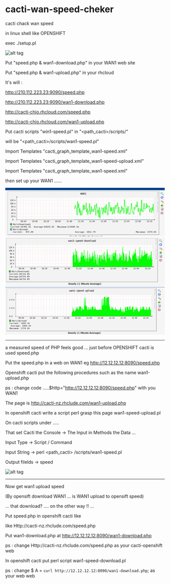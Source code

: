 # cacti-wan-speed-cheker

cacti chack wan speed

in linux shell like OPENSHIFT

exec ./setup.pl

![alt tag](https://pic.pimg.tw/echochio/1481787019-2075263314_n.png)

Put "speed.php & wan1-download.php" in your WAN1 web site

Put "speed.php & wan1-upload.php" in your rhcloud

It's will :

http://210.112.223.23:9090/speed.php

http://210.112.223.23:9090/wan1-download.php

http://cacti-chio.rhcloud.com/speed.php

http://cacti-chio.rhcloud.com/wan1-upload.php

Put cacti scripts "win1-speed.pl" in  "<path_cacti>/scripts/"

will be "<path_cacti>/scripts/wan1-speed.pl"

Import Templates "cacti_graph_template_wan1-speed.xml"

Import Templates "cacti_graph_template_wan1-speed-upload.xml"

Import Templates "cacti_graph_template_wan1-speed.xml"

then set up your WAN1 ......

![alt tag](https://github.com/chio-nzgft/cacti-wan-speed-cheker/blob/master/images/1481779750-3593161566_n.png)
![alt tag](https://github.com/chio-nzgft/cacti-wan-speed-cheker/blob/master/images/1481779797-1614793298_n.png)
![alt tag](https://github.com/chio-nzgft/cacti-wan-speed-cheker/blob/master/images/1481779847-3275175682_n.png)

------------------------------------------------------------------------------------

a measured speed of PHP feels good ... just before OPENSHIFT cacti is used speed.php

Put the speed.php in a web on WAN1 eg http://12.12.12.12:8090/speed.php

Openshift cacti put the following procedures such as the name wan1-upload.php

ps : change code .....$http="http://12.12.12.12:8090/speed.php" with you WAN1

The page is http://cacti-nz.rhclude.com/wan1-upload.php

In openshift cacti write a script perl grasp this page wan1-speed-upload.pl

On cacti scripts under .....

That set Cacti the Console   ->   The Input in Methods the Data ...

Input Type -> Script / Command

Input String -> perl <path_cacti> /scripts/wan1-speed.pl

Output filelds -> speed

![alt tag](https://pic.pimg.tw/echochio/1481679410-2081905005_n.png)

-----------------------------------------------------------------------------------
Now get wan1 upload speed

(By opensift download WAN1 ... is WAN1 upload to opensift speed)

... that download? .... on the other way !! ...

Put speed.php in openshift cacti like

like Http://cacti-nz.rhclude.com/speed.php

Put wan1-download.php at http://12.12.12.12:8090/wan1-download.php

ps : change Http://cacti-nz.rhclude.com/speed.php as your cacti-openshift web

In openshift cacti put perl script wan1-speed-download.pl

ps : change  $ A = `curl http://12.12.12.12:8090/wan1-download.php`;  as your web web
